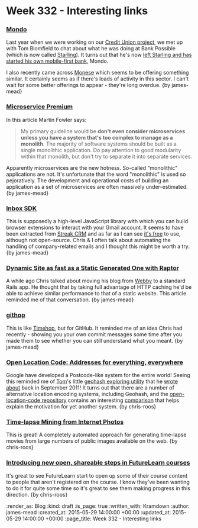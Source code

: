 Week 332 - Interesting links
============================

### [Mondo](http://getmondo.co.uk/)

Last year when we were working on our [Credit Union project](/credit-union), we met up with Tom Blomfield to chat about what he was doing at Bank Possible (which is now called [Starling](https://starlingbank.co.uk/)). It turns out that he's now [left Starling and has started his own mobile-first bank](http://techcrunch.com/2015/05/24/mondo/), Mondo.

I also recently came across [Monese](http://www.monese.com/) which seems to be offering something similar. It certainly seems as if there's loads of activity in this sector. I can't wait for some better offerings to appear - they're long overdue. {by james-mead}


### [Microservice Premium](http://martinfowler.com/bliki/MicroservicePremium.html)

In this article Martin Fowler says:

> My primary guideline would be **don't even consider microservices unless you have a system that's too complex to manage as a monolith**. The majority of software systems should be built as a single monolithic application. Do pay attention to good modularity within that monolith, but don't try to separate it into separate services.

Apparently microservices are the new hotness. So-called "monolithic" applications are not. It's unfortunate that the word "monolithic" is used so pejoratively. The development and operational costs of building an application as a set of microservices are often massively under-estimated. {by james-mead}


### [Inbox SDK](https://www.inboxsdk.com/)

This is supposedly a high-level JavaScript library with which you can build browser extensions to interact with your Gmail account. It seems to have been extracted from [Streak CRM](https://www.streak.com/) and as far as I can see [it's free](https://www.inboxsdk.com/terms) to use, although not open-source. Chris & I often talk about automating the handling of company-related emails and I thought this might be worth a try. {by james-mead}


### [Dynamic Site as fast as a Static Generated One with Raptor](http://www.akitaonrails.com/2015/05/20/dynamic-site-as-fast-as-a-static-generated-one-with-raptor)

A while ago Chris talked about moving his blog from [Webby](http://webby.rubyforge.org/) to a standard Rails app. He thought that by taking full advantage of HTTP caching he'd be able to achieve similar performance to that of a static website. This article reminded me of that conversation. {by james-mead}


### [githop](https://github.com/neonichu/githop)

This is like [Timehop](http://timehop.com/), but for GitHub. It reminded me of an idea Chris had recently - showing you your own commit messages some time after you made them to see whether you can still understand what you meant. {by james-mead}


### [Open Location Code: Addresses for everything, everywhere](http://google-opensource.blogspot.co.uk/2015/04/open-location-code-addresses-for.html)

Google have developed a Postcode-like system for the entire world! Seeing this reminded me of [Tom][]'s little [geohash exploring utility][geohash-explorer] that he [wrote about][geohash-blogpost] back in September 2011! It turns out that there are a number of alternative location encoding systems, including Geohash, and the [open-location-code repository][] contains an interesting [comparison][open-location-code-comparison] that helps explain the motivation for yet another system. {by chris-roos}

[geohash-blogpost]: https://tomafro.net/2011/09/a-small-toy-to-explore-geohashes
[geohash-explorer]: https://github.com/tomafro/geohash-explorer
[open-location-code repository]: https://github.com/google/open-location-code
[open-location-code-comparison]: https://github.com/google/open-location-code/blob/master/docs/comparison.adoc
[Tom]: https://tomafro.net/


### [Time-lapse Mining from Internet Photos](http://grail.cs.washington.edu/projects/timelapse/)

This is great! A completely automated approach for generating time-lapse movies from large numbers of public images available on the web. {by chris-roos}


### [Introducing new open, shareable steps in FutureLearn courses](https://about.futurelearn.com/blog/introducing-new-open-shareable-steps-in-futurelearn-courses/)

It's great to see FutureLearn start to open up some of their course content to people that aren't registered on the course. I know they've been wanting to do it for quite some time so it's great to see them making progress in this direction. {by chris-roos}


:render_as: Blog
:kind: draft
:is_page: true
:written_with: Kramdown
:author: james-mead
:created_at: 2015-05-29 14:00:00 +00:00
:updated_at: 2015-05-29 14:00:00 +00:00
:page_title: Week 332 - Interesting links
